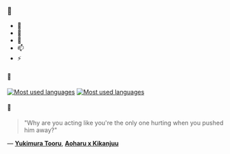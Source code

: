### 👋

- 🔭
- 🌱
- 💬
- 📫
- ⚡

#### 🧏

[![Most used languages](https://github-readme-stats-aynah.vercel.app/api/top-langs/?username=aynh&theme=solarized-dark&langs_count=6&layout=compact&hide_title=true)](https://github.com/anuraghazra/github-readme-stats#gh-dark-mode-only)
[![Most used languages](https://github-readme-stats-aynah.vercel.app/api/top-langs/?username=aynh&theme=solarized-light&langs_count=6&layout=compact&hide_title=true)](https://github.com/anuraghazra/github-readme-stats#gh-light-mode-only)

#### 💬

> "Why are you acting like you're the only one hurting when you pushed him away?"

&mdash; [**Yukimura Tooru**](https://myanimelist.net/character.php?q=Yukimura%20Tooru&cat=character), [**Aoharu x Kikanjuu**](https://myanimelist.net/search/all?q=Aoharu%20x%20Kikanjuu&cat=all)
